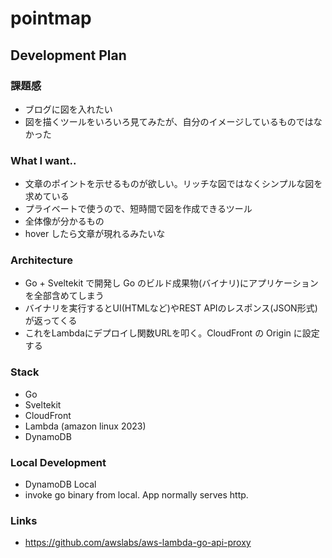 # pointmap

## Development Plan
### 課題感
- ブログに図を入れたい
- 図を描くツールをいろいろ見てみたが、自分のイメージしているものではなかった

### What I want..
- 文章のポイントを示せるものが欲しい。リッチな図ではなくシンプルな図を求めている
- プライベートで使うので、短時間で図を作成できるツール
- 全体像が分かるもの
- hover したら文章が現れるみたいな

### Architecture
- Go + Sveltekit で開発し Go のビルド成果物(バイナリ)にアプリケーションを全部含めてしまう
- バイナリを実行するとUI(HTMLなど)やREST APIのレスポンス(JSON形式)が返ってくる
- これをLambdaにデプロイし関数URLを叩く。CloudFront の Origin に設定する

### Stack
- Go
- Sveltekit
- CloudFront
- Lambda (amazon linux 2023)
- DynamoDB

### Local Development
- DynamoDB Local
- invoke go binary from local. App normally serves http.

### Links
- https://github.com/awslabs/aws-lambda-go-api-proxy
